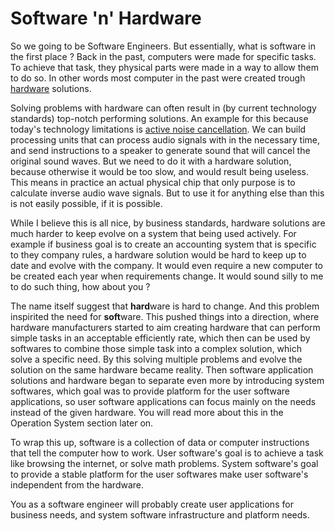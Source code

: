# Software 'n' Hardware

So we going to be Software Engineers. But essentially, what is software in the first place ?
Back in the past, computers were made for specific tasks.
To achieve that task, they physical parts were made in a way to allow them to do so.
In other words most computer in the past were created trough [hardware](https://en.wikipedia.org/wiki/Computer_hardware) solutions.

Solving problems with hardware can often result in (by current technology standards) top-notch performing solutions.
An example for this because today's technology limitations is [active noise cancellation](https://en.wikipedia.org/wiki/Active_noise_control).
We can build processing units that can process audio signals with in the necessary time,
and send instructions to a speaker to generate sound that will cancel the original sound waves.
But we need to do it with a hardware solution, because otherwise it would be too slow, and would result being useless.
This means in practice an actual physical chip that only purpose is to calculate inverse audio wave signals.
But to use it for anything else than this is not easily possible, if it is possible.

While I believe this is all nice, by business standards, hardware solutions are much harder to keep evolve on a system that being used actively.
For example if business goal is to create an accounting system that is specific to they company rules,
a hardware solution would be hard to keep up to date and evolve with the company.
It would even require a new computer to be created each year when requirements change.
It would sound silly to me to do such thing, how about you ?

The name itself suggest that **hard**ware is hard to change.
And this problem inspirited the need for **soft**ware.
This pushed things into a direction, where hardware manufacturers started to aim creating hardware that can perform simple tasks in an acceptable efficiently rate,
which then can be used by softwares to combine those simple task into a complex solution, which solve a specific need.
By this solving multiple problems and evolve the solution on the same hardware became reality.
Then software application solutions and hardware began to separate even more by introducing system softwares,
which goal was to provide platform for the user software applications, so user software applications can focus mainly on the needs instead of the given hardware.
You will read more about this in the Operation System section later on.

To wrap this up, software is a collection of data or computer instructions that tell the computer how to work.
User software's goal is to achieve a task like browsing the internet, or solve math problems.
System software's goal to provide a stable platform for the user softwares make user software's independent from the hardware.

You as a software engineer will probably create user applications for business needs,
and system software infrastructure and platform needs.